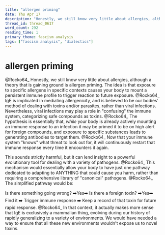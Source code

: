 ```yaml
---
title: "allergen priming"
date: Thu Apr 17
description: "Honestly, we still know very little about allergies, although a theory that is gaining ground is allergen priming."
thread_id: thread_0617
word_count: 292
reading_time: 1
primary_theme: fascism analysis
tags: ["fascism analysis", "dialectics"]
---
```


# allergen priming

@Rocko64_ Honestly, we still know very little about allergies, although a theory that is gaining ground is allergen priming. The idea is that exposure to specific allergens in specific contexts causes your body to mount a persistent immune profile to trigger reaction to future exposure. @Rocko64_ IgE is implicated in mediating allergenicity, and is believed to be our bodies' method of dealing with toxins and/or parasites, rather than viral infections. Nevertheless, viral infections may play a role in "confusing" the immune system, categorizing safe compounds as toxins. @Rocko64_ The hypothesis is essentially that, *while* your body is already actively mounting an immune response to an infection it may be primed it to be on high alert for foreign compounds, and exposure to specific substances leads to generating antibodies to target them. @Rocko64_ Now that your immune system "knows" what threat to look out for, it will continuously restart that immune response every time it encounters it again.

This sounds strictly harmful, but it can lend insight to a powerful evolutionary tool for dealing with a variety of pathogens. @Rocko64_ This mechanism would essentially allow your body to have just one pathway dedicated to adapting to ANYTHING that could cause you harm, rather than requiring a comprehensive library of "canonical" pathogens. @Rocko64_ The simplified pathway would be:

Is there something going wrong? ➡️Yes➡️ Is there a foreign toxin? ➡️Yes➡️ Find it ➡️ Trigger immune response ➡️ Keep a record of that toxin for future rapid response. @Rocko64_ In that context, it actually makes more sense that IgE is exclusively a mammalian thing, evolving during our history of rapidly generalizing to a variety of environments. We would have needed a way to ensure that all these new environments wouldn't expose us to novel toxins.